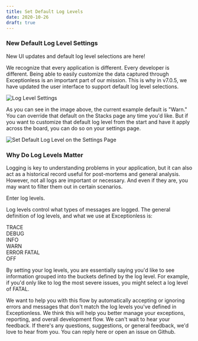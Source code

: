 ```yaml
---
title: Set Default Log Levels
date: 2020-10-26
draft: true
---
```


### New Default Log Level Settings

New UI updates and default log level selections are here! 

We recognize that every application is different. Every developer is different. Being able to easily customize the data captured through Exceptionless is an important part of our mission. This is why in v7.0.5, we have updated the user interface to support default log level selections. 

![Log Level Settings](/assets/img/news/log_level.png)

As you can see in the image above, the current example default is "Warn." You can override that default on the Stacks page any time you'd like. But if you want to customize that default log level from the start and have it apply across the board, you can do so on your settings page. 

![Set Default Log Level on the Settings Page](/assets/img/news/setting.png)

### Why Do Log Levels Matter

Logging is key to understanding problems in your application, but it can also act as a historical record useful for post-mortems and general analysis. However, not all logs are important or necessary. And even if they are, you may want to filter them out in certain scenarios. 

Enter log levels.

Log levels control what types of messages are logged. The general definition of log levels, and what we use at Exceptionless is: 

TRACE  
DEBUG  
INFO  
WARN  
ERROR 
FATAL  
OFF  

By setting your log levels, you are essentially saying you'd like to see information grouped into the buckets defined by the log level. For example, if you'd only like to log the most severe issues, you might select a log level of FATAL. 

We want to help you with this flow by automatically accepting or ignoring errors and messages that don't match the log levels you've defined in Exceptionless. We think this will help you better manage your exceptions, reporting, and overall development flow. We can't wait to hear your feedback. If there's any questions, suggestions, or general feedback, we'd love to hear from you. You can reply here or open an issue on Github. 
    
